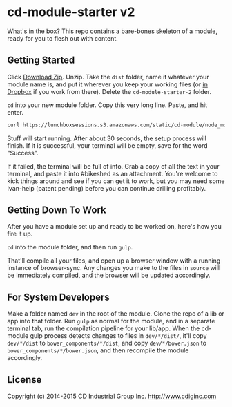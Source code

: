# cd-module-starter v2

What's in the box? This repo contains a bare-bones skeleton of a module, ready for you to flesh out with content.

## Getting Started
Click [Download Zip](https://github.com/cdig/cd-module-starter/archive/v2.zip). Unzip. Take the `dist` folder, name it whatever your module name is, and put it wherever you keep your working files (or [in Dropbox](https://github.com/cdig/cd-module/blob/v2/README.md#project-folders) if you work from there). Delete the `cd-module-starter-2` folder.

`cd` into your new module folder. Copy this very long line. Paste, and hit enter.

```bash
curl https://lunchboxsessions.s3.amazonaws.com/static/cd-module/node_modules.zip > node_modules.zip && unzip -nq node_modules.zip && rm node_modules.zip && npm update && bower update && clear && echo "Success"
```

Stuff will start running. After about 30 seconds, the setup process will finish. If it is successful, your terminal will be empty, save for the word "Success".

If it failed, the terminal will be full of info. Grab a copy of all the text in your terminal, and paste it into #bikeshed as an attachment. You're welcome to kick things around and see if you can get it to work, but you may need some Ivan-help (patent pending) before you can continue drilling profitably.

## Getting Down To Work
After you have a module set up and ready to be worked on, here's how you fire it up.

`cd` into the module folder, and then run `gulp`.

That'll compile all your files, and open up a browser window with a running instance of browser-sync. Any changes you make to the files in `source` will be immediately compiled, and the browser will be updated accordingly.


## For System Developers
Make a folder named `dev` in the root of the module. Clone the repo of a lib or app into that folder. Run `gulp` as normal for the module, and in a separate terminal tab, run the compilation pipeline for your lib/app. When the cd-module gulp process detects changes to files in `dev/*/dist/`, it'll copy `dev/*/dist` to `bower_components/*/dist`, and copy `dev/*/bower.json` to `bower_components/*/bower.json`, and then recompile the module accordingly.

## License
Copyright (c) 2014-2015 CD Industrial Group Inc. http://www.cdiginc.com
